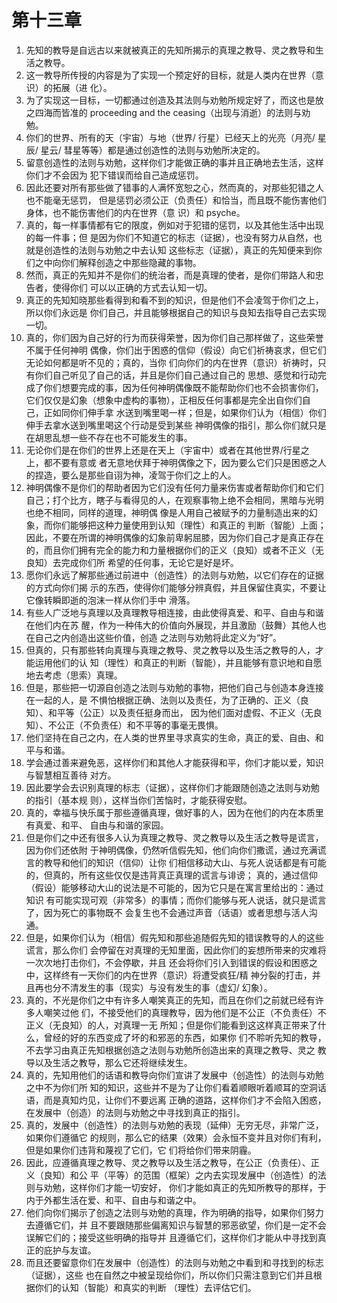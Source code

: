 # 第十三章
1) 先知的教导是自远古以来就被真正的先知所揭示的真理之教导、灵之教导和生活之教导。
2) 这一教导所传授的内容是为了实现一个预定好的目标，就是人类内在世界（意识）的拓展（进 化）。
3) 为了实现这一目标，一切都通过创造及其法则与劝勉所规定好了，而这也是放之四海而皆准的 proceeding and the ceasing（出现与消逝）的法则与劝勉。
4) 你们的世界、所有的天（宇宙）与地（世界/ 行星）已经天上的光亮（月亮/ 星辰/ 星云/ 彗星等等）都是通过创造性的法则与劝勉所决定的。
5) 留意创造性的法则与劝勉，这样你们才能做正确的事并且正确地去生活，这样你们才不会因为 犯下错误而给自己造成惩罚。
6) 因此还要对所有那些做了错事的人满怀宽恕之心，然而真的，对那些犯错之人也不能毫无惩罚， 但是惩罚必须公正（负责任）和恰当，而且既不能伤害他们身体，也不能伤害他们的内在世界（意 识）和 psyche。
7) 真的，每一样事情都有它的限度，例如对于犯错的惩罚，以及其他生活中出现的每一件事；但 是因为你们不知道它的标志（证据），也没有努力从自然，也就是创造性的法则与劝勉之中去认知 这些标志（证据），真正的先知便来到你们之中向你们解释创造之中那些隐藏的事物。
8) 然而，真正的先知并不是你们的统治者，而是真理的使者，是你们带路人和忠告者，使得你们 可以以正确的方式去认知一切。
9) 真正的先知知晓那些看得到和看不到的知识，但是他们不会凌驾于你们之上，所以你们永远是 你们自己，并且能够根据自己的知识与良知去指导自己去实现一切。
10) 真的，你们因为自己好的行为而获得荣誉，因为你们自己那样做了，这些荣誉不属于任何神明 偶像，你们出于困惑的信仰（假设）向它们祈祷哀求，但它们无论如何都是听不见的；真的，当你 们向你们的内在世界（意识）祈祷时，只有你们自己听见了自己的话，并且是你们自己通过自己的 思想、感觉和行动完成了你们想要完成的事，因为任何神明偶像既不能帮助你们也不会损害你们， 它们仅仅是幻象（想象中虚构的事物），正相反任何事都是完全出自你们自己，正如同你们伸手拿 水送到嘴里喝一样；但是，如果你们认为（相信）你们伸手去拿水送到嘴里喝这个行动是受到某些 神明偶像的指引，那么你们就只是在胡思乱想一些不存在也不可能发生的事。
11) 无论你们是在你们的世界上还是在天上（宇宙中）或者在其他世界/行星之上，都不要有意或 者无意地伏拜于神明偶像之下，因为要么它们只是困惑之人的捏造，要么是那些自诩为神，凌驾于你们之上的人。
12) 神明偶像不是你们的帮助者因为它们没有任何力量来伤害或者帮助你们和它们自己；打个比方，瞎子与看得见的人，在观察事物上绝不会相同，黑暗与光明也绝不相同，同样的道理，神明偶 像是人用自己被赋予的力量制造出来的幻象，而你们能够把这种力量使用到认知（理性）和真正的 判断（智能）上面；因此，不要在所谓的神明偶像的幻象前卑躬屈膝，因为你们自己才是真正存在 的，而且你们拥有完全的能力和力量根据你们的正义（良知）或者不正义（无良知）去完成你们所 希望的任何事，无论它是好是坏。
13) 愿你们永远了解那些通过前进中（创造性）的法则与劝勉，以它们存在的证据的方式向你们揭 示的东西，使得你们能够分辨真假，并且保留住真实，不要让它像转瞬即逝的泡沫一样从你们手中 滑落。
14) 有些人广泛地与真理以及真理教导相连接，由此使得真爱、和平、自由与和谐在他们内在苏 醒，作为一种伟大的价值向外展现，并且激励（鼓舞）其他人也在自己之内创造出这些价值，创造 之法则与劝勉将此定义为“好”。
15) 但真的，只有那些转向真理与真理之教导、灵之教导以及生活之教导的人，才能运用他们的认 知（理性）和真正的判断（智能），并且能够有意识地和自愿地去考虑（思索）真理。
16) 但是，那些把一切源自创造之法则与劝勉的事物，把他们自己与创造本身连接在一起的人，是 不惧怕根据正确、法则以及责任，为了正确的、正义（良知）、和平等（公正）以及责任挺身而出， 因为他们面对虚假、不正义（无良知）、不公正（不负责任）和不平等的事毫无畏惧。
17) 他们坚持在自己之内，在人类的世界里寻求真实的生命，真正的爱、自由、和平与和谐。
18) 学会通过善来避免恶，这样你们和其他人才能获得和平，你们才能以爱，知识与智慧相互善待 对方。
19) 因此要学会去识别真理的标志（证据），这样你们才能跟随创造之法则与劝勉的指引（基本规 则），这样当你们苦恼时，才能获得安慰。
20) 真的，幸福与快乐属于那些遵循真理，做好事的人，因为在他们的内在本质里有真爱、和平、 自由与和谐的家园。
21) 但是你们之中还有很多人认为真理之教导、灵之教导以及生活之教导是谎言，因为你们还依附 于神明偶像，仍然听信假先知，他们向你们撒谎，通过充满谎言的教导和他们的知识（信仰）让你 们相信移动大山、与死人说话都是有可能的，但真的，所有这些仅仅是违背真正真理的谎言与诽谤； 真的，通过信仰（假设）能够移动大山的说法是不可能的，因为它只是在寓言里给出的：通过知识 有可能实现可观（非常多）的事情；而你们能够与死人说话，就只是谎言了，因为死亡的事物既不 会复生也不会通过声音（话语）或者思想与活人沟通。
22) 但是，如果你们认为（相信）假先知和那些追随假先知的错误教导的人的这些谎言，那么你们 会停留在对真理的无知里面，因此你们的妄想所带来的灾难将一次次地打击你们，不会停歇，并且 还会将你们引入到错误的假设和困惑之中，这样终有一天你们的内在世界（意识）将遭受疯狂/精 神分裂的打击，并且再也分不清发生的事（现实）与没有发生的事（虚幻/ 幻象）。
23) 真的，不光是你们之中有许多人嘲笑真正的先知，而且在你们之前就已经有许多人嘲笑过他 们，不接受他们的真理教导，因为他们是不公正（不负责任）不正义（无良知）的人，对真理一无 所知；但是你们能看到这这样真正带来了什么，曾经的好的东西变成了坏的和邪恶的东西，如果你 们不聆听先知的教导，不去学习由真正先知根据创造之法则与劝勉所创造出来的真理之教导、灵之 教导以及生活之教导，那么它还将继续发生。
24) 真的，先知用他们的话语和教导向你们宣讲了发展中（创造性）的法则与劝勉之中不为你们所 知的知识，这些并不是为了让你们看着顺眼听着顺耳的空洞话语，而是真知灼见，让你们不要远离 正确的道路，这样你们才不会陷入困惑，在发展中（创造）的法则与劝勉之中寻找到真正的指引。
25) 真的，发展中（创造性）的法则与劝勉的表现（延伸）无穷无尽，非常广泛，如果你们遵循它 的规则，那么它的结果（效果）会永恒不变并且对你们有利，但是如果你们违背和蔑视了它们，它 们将给你们带来阴霾。
26) 因此，应遵循真理之教导、灵之教导以及生活之教导，在公正（负责任）、正义（良知）和公 平（平等）的范围（框架）之内去实现发展中（创造性）的法则与劝勉，这样你们才能一切安好， 你们才能如真正的先知所教导的那样，于内于外都生活在爱、和平、自由与和谐之中。
27) 他们向你们揭示了创造之法则与劝勉的真理，作为明确的指导，如果你们努力去遵循它们，并 且不要跟随那些偏离知识与智慧的邪恶欲望，你们是一定不会误解它们的；接受这些明确的指导并 且遵循它们，这样你们才能从中寻找到真正的庇护与友谊。
28) 而且还要留意你们在发展中（创造性）的法则与劝勉之中看到和寻找到的标志（证据），这些 也在自然之中被呈现给你们，所以你们只需注意到它们并且根据你们的认知（智能）和真实的判断 （理性）去评估它们。
